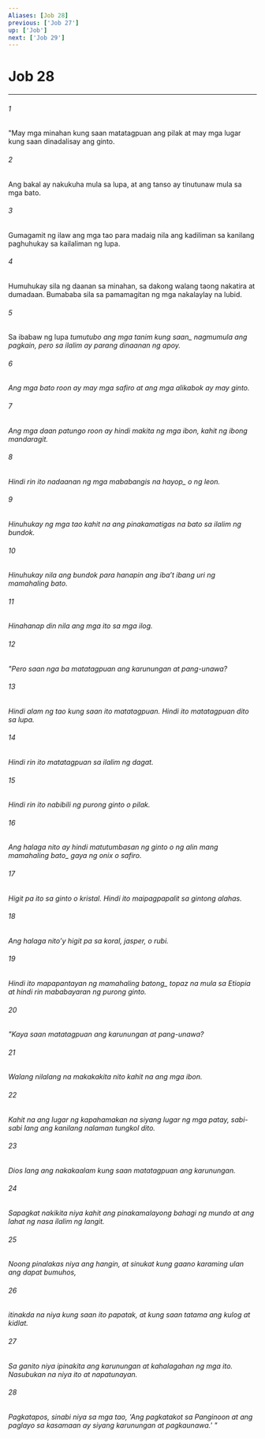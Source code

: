 ```yaml
---
Aliases: [Job 28]
previous: ['Job 27']
up: ['Job']
next: ['Job 29']
---
```

# Job 28

***






















###### 1 










"May mga minahan kung saan matatagpuan ang pilak at may mga lugar kung saan dinadalisay ang ginto. 





















###### 2 










Ang bakal ay nakukuha mula sa lupa, at ang tanso ay tinutunaw mula sa mga bato. 





















###### 3 










Gumagamit ng ilaw ang mga tao para madaig nila ang kadiliman sa kanilang paghuhukay sa kailaliman ng lupa. 





















###### 4 










Humuhukay sila ng daanan sa minahan, sa dakong walang taong nakatira at dumadaan. Bumababa sila sa pamamagitan ng mga nakalaylay na lubid. 





















###### 5 










Sa ibabaw ng lupa <i class="trans-change">tumutubo ang mga tanim kung saan_ nagmumula ang pagkain, pero sa ilalim ay parang dinaanan ng apoy. 





















###### 6 










Ang mga bato roon ay may mga safiro at ang mga alikabok ay may ginto. 





















###### 7 










Ang mga daan patungo roon ay hindi makita ng mga ibon, kahit ng ibong mandaragit. 





















###### 8 










Hindi rin ito nadaanan ng mga mababangis <i class="trans-change">na hayop_ o ng leon. 





















###### 9 










Hinuhukay ng mga tao kahit na ang pinakamatigas na bato sa ilalim ng bundok. 





















###### 10 










Hinuhukay nila ang bundok para hanapin ang ibaʼt ibang uri ng mamahaling bato. 





















###### 11 










Hinahanap din nila ang mga ito sa mga ilog. 





















###### 12 










"Pero saan nga ba matatagpuan ang karunungan at pang-unawa? 





















###### 13 










Hindi alam ng tao kung saan ito matatagpuan. Hindi ito matatagpuan dito sa lupa. 





















###### 14 










Hindi rin ito matatagpuan sa ilalim ng dagat. 





















###### 15 










Hindi rin ito nabibili ng purong ginto o pilak. 





















###### 16 










Ang halaga nito ay hindi matutumbasan ng ginto o ng alin mang mamahaling <i class="trans-change">bato_ gaya ng onix o safiro. 





















###### 17 










Higit pa ito sa ginto o kristal. Hindi ito maipagpapalit sa gintong alahas. 





















###### 18 










Ang halaga nitoʼy higit pa sa koral, jasper, o rubi. 





















###### 19 










Hindi ito mapapantayan ng <i class="trans-change">mamahaling batong_ topaz na mula sa Etiopia at hindi rin mababayaran ng purong ginto. 





















###### 20 










"Kaya saan matatagpuan ang karunungan at pang-unawa? 





















###### 21 










Walang nilalang na makakakita nito kahit na ang mga ibon. 





















###### 22 










Kahit na ang lugar ng kapahamakan na siyang lugar ng mga patay, sabi-sabi lang ang kanilang nalaman tungkol dito. 





















###### 23 










Dios lang ang nakakaalam kung saan matatagpuan ang karunungan. 





















###### 24 










Sapagkat nakikita niya kahit ang pinakamalayong bahagi ng mundo at ang lahat ng nasa ilalim ng langit. 





















###### 25 










Noong pinalakas niya ang hangin, at sinukat kung gaano karaming ulan ang dapat bumuhos, 





















###### 26 










itinakda na niya kung saan ito papatak, at kung saan tatama ang kulog at kidlat. 





















###### 27 










Sa ganito niya ipinakita ang karunungan at kahalagahan ng mga ito. Nasubukan na niya ito at napatunayan. 





















###### 28 










Pagkatapos, sinabi niya sa mga tao, 'Ang pagkatakot sa Panginoon at ang paglayo sa kasamaan ay siyang karunungan at pagkaunawa.' "
